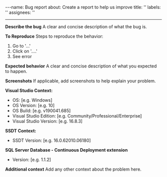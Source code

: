 ---name: Bug report
about: Create a report to help us improve
title: ''
labels: ''
assignees: ''

---

**Describe the bug**
A clear and concise description of what the bug is.

**To Reproduce**
Steps to reproduce the behavior:

1. Go to '...'
2. Click on '....'
3. See error

**Expected behavior**
A clear and concise description of what you expected to happen.

**Screenshots**
If applicable, add screenshots to help explain your problem.

**Visual Studio Context:**

- OS: [e.g. Windows]
- OS Version: [e.g. 10]
- OS Build: [e.g. v190041.685]
- Visual Studio Edition: [e.g. Community/Professional/Enterprise]
- Visual Studio Version: [e.g. 16.8.3]

**SSDT Context:**

- SSDT Version: [e.g. 16.0.62010.06180]

**SQL Server Database - Continuous Deployment extension**

- Version: [e.g. 1.1.2]

**Additional context**
Add any other context about the problem here.
